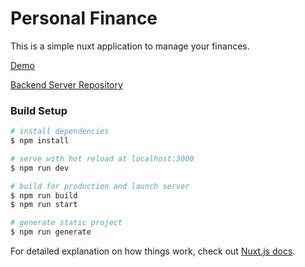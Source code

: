 # Personal Finance
This is a simple nuxt application to manage your finances.

[Demo](https://personal-finance-demo.herokuapp.com)

[Backend Server Repository](https://github.com/biholaindrasinh/pf_api)

### Build Setup

```bash
# install dependencies
$ npm install

# serve with hot reload at localhost:3000
$ npm run dev

# build for production and launch server
$ npm run build
$ npm run start

# generate static project
$ npm run generate
```

For detailed explanation on how things work, check out [Nuxt.js docs](https://nuxtjs.org).